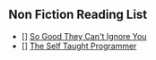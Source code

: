 ## Non Fiction Reading List

- [] [So Good They Can't Ignore You](https://www.amazon.com/dp/B01KFR64LQ/?coliid=I3CKZ4NQ4KJC0L&colid=3E074JG2FRN0F&psc=0&ref_=lv_ov_lig_dp_it)
- [] [The Self Taught Programmer](https://www.amazon.com/dp/B01M01YDQA/?coliid=IPKDQNWQWJVVE&colid=3E074JG2FRN0F&psc=0&ref_=lv_ov_lig_dp_it)
